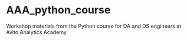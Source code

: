 # AAA_python_course
Workshop materials from the Python course for DA and DS engineers at Avito Analytics Academy
